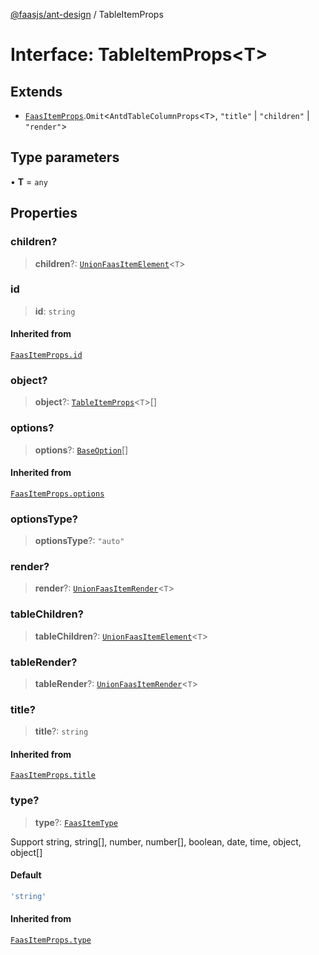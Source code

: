 [@faasjs/ant-design](../README.md) / TableItemProps

# Interface: TableItemProps\<T\>

## Extends

- [`FaasItemProps`](FaasItemProps.md).`Omit`\<`AntdTableColumnProps`\<`T`\>, `"title"` \| `"children"` \| `"render"`\>

## Type parameters

• **T** = `any`

## Properties

### children?

> **children**?: [`UnionFaasItemElement`](../type-aliases/UnionFaasItemElement.md)\<`T`\>

### id

> **id**: `string`

#### Inherited from

[`FaasItemProps.id`](FaasItemProps.md#id)

### object?

> **object**?: [`TableItemProps`](TableItemProps.md)\<`T`\>[]

### options?

> **options**?: [`BaseOption`](../type-aliases/BaseOption.md)[]

#### Inherited from

[`FaasItemProps.options`](FaasItemProps.md#options)

### optionsType?

> **optionsType**?: `"auto"`

### render?

> **render**?: [`UnionFaasItemRender`](../type-aliases/UnionFaasItemRender.md)\<`T`\>

### tableChildren?

> **tableChildren**?: [`UnionFaasItemElement`](../type-aliases/UnionFaasItemElement.md)\<`T`\>

### tableRender?

> **tableRender**?: [`UnionFaasItemRender`](../type-aliases/UnionFaasItemRender.md)\<`T`\>

### title?

> **title**?: `string`

#### Inherited from

[`FaasItemProps.title`](FaasItemProps.md#title)

### type?

> **type**?: [`FaasItemType`](../type-aliases/FaasItemType.md)

Support string, string[], number, number[], boolean, date, time, object, object[]

#### Default

```ts
'string'
```

#### Inherited from

[`FaasItemProps.type`](FaasItemProps.md#type)
